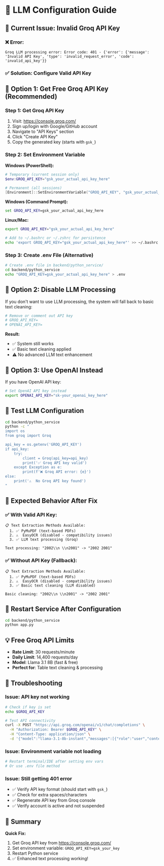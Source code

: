 # 🤖 LLM Configuration Guide

## 🚨 Current Issue: Invalid Groq API Key

### ❌ **Error:**
```
Groq LLM processing error: Error code: 401 - {'error': {'message': 'Invalid API Key', 'type': 'invalid_request_error', 'code': 'invalid_api_key'}}
```

### ✅ **Solution: Configure Valid API Key**

## 🔧 Option 1: Get Free Groq API Key (Recommended)

### **Step 1: Get Groq API Key**
1. Visit: https://console.groq.com/
2. Sign up/login with Google/GitHub account
3. Navigate to "API Keys" section
4. Click "Create API Key"
5. Copy the generated key (starts with `gsk_`)

### **Step 2: Set Environment Variable**

**Windows (PowerShell):**
```powershell
# Temporary (current session only)
$env:GROQ_API_KEY="gsk_your_actual_api_key_here"

# Permanent (all sessions)
[Environment]::SetEnvironmentVariable("GROQ_API_KEY", "gsk_your_actual_api_key_here", "User")
```

**Windows (Command Prompt):**
```cmd
set GROQ_API_KEY=gsk_your_actual_api_key_here
```

**Linux/Mac:**
```bash
export GROQ_API_KEY="gsk_your_actual_api_key_here"

# Add to ~/.bashrc or ~/.zshrc for persistence
echo 'export GROQ_API_KEY="gsk_your_actual_api_key_here"' >> ~/.bashrc
```

### **Step 3: Create .env File (Alternative)**
```bash
# Create .env file in backend/python_service/
cd backend/python_service
echo "GROQ_API_KEY=gsk_your_actual_api_key_here" > .env
```

## 🔧 Option 2: Disable LLM Processing

If you don't want to use LLM processing, the system will fall back to basic text cleaning:

```bash
# Remove or comment out API key
# GROQ_API_KEY=
# OPENAI_API_KEY=
```

**Result:**
- ✅ System still works
- ✅ Basic text cleaning applied
- ⚠️  No advanced LLM text enhancement

## 🔧 Option 3: Use OpenAI Instead

If you have OpenAI API key:

```bash
# Set OpenAI API key instead
export OPENAI_API_KEY="sk-your_openai_key_here"
```

## 🧪 Test LLM Configuration

```bash
cd backend/python_service
python -c "
import os
from groq import Groq

api_key = os.getenv('GROQ_API_KEY')
if api_key:
    try:
        client = Groq(api_key=api_key)
        print('✅ Groq API key valid')
    except Exception as e:
        print(f'❌ Groq API error: {e}')
else:
    print('⚠️  No Groq API key found')
"
```

## 🎯 Expected Behavior After Fix

### ✅ **With Valid API Key:**
```
📋 Text Extraction Methods Available:
  1. ✅ PyMuPDF (text-based PDFs)
  2. ⚠️  EasyOCR (disabled - compatibility issues)
  3. ✅ LLM text processing (Groq)

Text processing: "2002\\n \\n2001" -> "2002 2001"
```

### ✅ **Without API Key (Fallback):**
```
📋 Text Extraction Methods Available:
  1. ✅ PyMuPDF (text-based PDFs)  
  2. ⚠️  EasyOCR (disabled - compatibility issues)
  3. ✅ Basic text cleaning (LLM disabled)

Basic cleaning: "2002\\n \\n2001" -> "2002 2001"
```

## 🚀 Restart Service After Configuration

```bash
cd backend/python_service
python app.py
```

## 💡 Free Groq API Limits

- **Rate Limit**: 30 requests/minute
- **Daily Limit**: 14,400 requests/day
- **Model**: Llama 3.1 8B (fast & free)
- **Perfect for**: Table text cleaning & processing

## 🐛 Troubleshooting

### **Issue: API key not working**
```bash
# Check if key is set
echo $GROQ_API_KEY

# Test API connectivity
curl -X POST "https://api.groq.com/openai/v1/chat/completions" \
  -H "Authorization: Bearer $GROQ_API_KEY" \
  -H "Content-Type: application/json" \
  -d '{"model":"llama-3.1-8b-instant","messages":[{"role":"user","content":"Hi"}],"max_tokens":10}'
```

### **Issue: Environment variable not loading**
```bash
# Restart terminal/IDE after setting env vars
# Or use .env file method
```

### **Issue: Still getting 401 error**
- ✅ Verify API key format (should start with `gsk_`)
- ✅ Check for extra spaces/characters
- ✅ Regenerate API key from Groq console
- ✅ Verify account is active and not suspended

## 🎉 Summary

**Quick Fix:**
1. Get Groq API key from https://console.groq.com/
2. Set environment variable: `GROQ_API_KEY=gsk_your_key`
3. Restart Python service
4. ✅ Enhanced text processing working!
